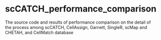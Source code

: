 # scCATCH_performance_comparison
The source code and results of performance comparison on the detail of the process among scCATCH, CellAssign, Garnett, SingleR, scMap and CHETAH, and CellMatch database
